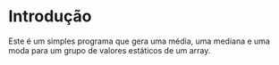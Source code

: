 # Introdução
Este é um simples programa que gera uma média, uma mediana e uma moda para um grupo de valores estáticos de um array.
